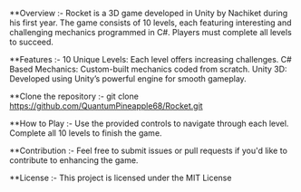**Overview :-
Rocket is a 3D game developed in Unity by Nachiket during his first year. The game consists of 10 levels, each featuring interesting and challenging mechanics programmed in C#. Players must complete all levels to succeed.

**Features :-
10 Unique Levels: Each level offers increasing challenges.
C# Based Mechanics: Custom-built mechanics coded from scratch.
Unity 3D: Developed using Unity’s powerful engine for smooth gameplay.

**Clone the repository :-
git clone https://github.com/QuantumPineapple68/Rocket.git

**How to Play :-
Use the provided controls to navigate through each level.
Complete all 10 levels to finish the game.

**Contribution :-
Feel free to submit issues or pull requests if you'd like to contribute to enhancing the game.

**License :-
This project is licensed under the MIT License
